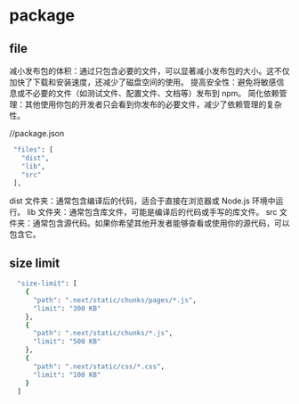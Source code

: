 # package

## file

减小发布包的体积：通过只包含必要的文件，可以显著减小发布包的大小。这不仅加快了下载和安装速度，还减少了磁盘空间的使用。
提高安全性：避免将敏感信息或不必要的文件（如测试文件、配置文件、文档等）发布到 npm。
简化依赖管理：其他使用你包的开发者只会看到你发布的必要文件，减少了依赖管理的复杂性。

//package.json

```sh
 "files": [
   "dist",
   "lib",
   "src"
 ],
```

dist 文件夹：通常包含编译后的代码，适合于直接在浏览器或 Node.js 环境中运行。
lib 文件夹：通常包含库文件，可能是编译后的代码或手写的库文件。
src 文件夹：通常包含源代码。如果你希望其他开发者能够查看或使用你的源代码，可以包含它。

## size limit

```sh
  "size-limit": [
    {
      "path": ".next/static/chunks/pages/*.js",
      "limit": "300 KB"
    },
    {
      "path": ".next/static/chunks/*.js",
      "limit": "500 KB"
    },
    {
      "path": ".next/static/css/*.css",
      "limit": "100 KB"
    }
  ]
```
